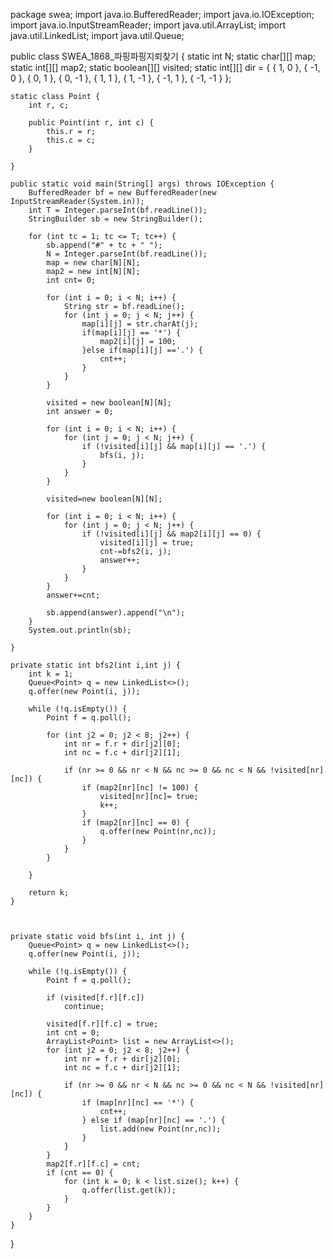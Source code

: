 package swea;
import java.io.BufferedReader;
import java.io.IOException;
import java.io.InputStreamReader;
import java.util.ArrayList;
import java.util.LinkedList;
import java.util.Queue;
 
public class SWEA_1868_파핑파핑지뢰찾기 {
    static int N;
    static char[][] map;
    static int[][] map2;
    static boolean[][] visited;
    static int[][] dir = { { 1, 0 }, { -1, 0 }, { 0, 1 }, { 0, -1 }, { 1, 1 }, { 1, -1 }, { -1, 1 }, { -1, -1 } };
 
    static class Point {
        int r, c;
 
        public Point(int r, int c) {
            this.r = r;
            this.c = c;
        }
 
    }
 
    public static void main(String[] args) throws IOException {
        BufferedReader bf = new BufferedReader(new InputStreamReader(System.in));
        int T = Integer.parseInt(bf.readLine());
        StringBuilder sb = new StringBuilder();
 
        for (int tc = 1; tc <= T; tc++) {
            sb.append("#" + tc + " ");
            N = Integer.parseInt(bf.readLine());
            map = new char[N][N];
            map2 = new int[N][N];
            int cnt= 0;
 
            for (int i = 0; i < N; i++) {
                String str = bf.readLine();
                for (int j = 0; j < N; j++) {
                    map[i][j] = str.charAt(j);
                    if(map[i][j] == '*') {
                        map2[i][j] = 100;
                    }else if(map[i][j] =='.') {
                        cnt++;
                    }
                }
            }
 
            visited = new boolean[N][N];
            int answer = 0;
 
            for (int i = 0; i < N; i++) {
                for (int j = 0; j < N; j++) {
                    if (!visited[i][j] && map[i][j] == '.') {
                        bfs(i, j);
                    }
                }
            }
             
            visited=new boolean[N][N];
             
            for (int i = 0; i < N; i++) {
                for (int j = 0; j < N; j++) {
                    if (!visited[i][j] && map2[i][j] == 0) {
                        visited[i][j] = true;
                        cnt-=bfs2(i, j);
                        answer++;
                    }
                }
            }
            answer+=cnt;
             
            sb.append(answer).append("\n");
        }
        System.out.println(sb);
 
    }
     
    private static int bfs2(int i,int j) {
        int k = 1;
        Queue<Point> q = new LinkedList<>();
        q.offer(new Point(i, j));
 
        while (!q.isEmpty()) {
            Point f = q.poll();
             
            for (int j2 = 0; j2 < 8; j2++) {
                int nr = f.r + dir[j2][0];
                int nc = f.c + dir[j2][1];
 
                if (nr >= 0 && nr < N && nc >= 0 && nc < N && !visited[nr][nc]) {
                    if (map2[nr][nc] != 100) {
                        visited[nr][nc]= true;
                        k++;
                    }
                    if (map2[nr][nc] == 0) {
                        q.offer(new Point(nr,nc));
                    }
                }
            }
             
        }
         
        return k;
    }
         
     
     
    private static void bfs(int i, int j) {
        Queue<Point> q = new LinkedList<>();
        q.offer(new Point(i, j));
 
        while (!q.isEmpty()) {
            Point f = q.poll();
 
            if (visited[f.r][f.c])
                continue;
 
            visited[f.r][f.c] = true;
            int cnt = 0;
            ArrayList<Point> list = new ArrayList<>();
            for (int j2 = 0; j2 < 8; j2++) {
                int nr = f.r + dir[j2][0];
                int nc = f.c + dir[j2][1];
 
                if (nr >= 0 && nr < N && nc >= 0 && nc < N && !visited[nr][nc]) {
                    if (map[nr][nc] == '*') {
                        cnt++;
                    } else if (map[nr][nc] == '.') {
                        list.add(new Point(nr,nc));
                    }
                }
            }
            map2[f.r][f.c] = cnt;
            if (cnt == 0) {
                for (int k = 0; k < list.size(); k++) {
                    q.offer(list.get(k));
                }
            }
        }
    }
}
